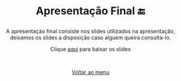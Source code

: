 # <p align="center"> Apresentação Final 🔚 </p>
<p align="center"> A apresentação final consiste nos slides utilizados na apresentação, deixamos os slides a disposição caso alguem queira consulta-lo. </p>

<p align="center">Clique <a href="https://github.com/Marcaum04/Normalizacao-G2M/blob/main/Projeto_Normaliza%C3%A7%C3%A3o/Apresenta%C3%A7%C3%A3o_Final/AulaInvertida_Normalizacao.pptx?raw=true">aqui</a> para baixar os slides </p>
&nbsp;
<p align="center"> <a href="https://github.com/Marcaum04/Normalizacao-G2M/">Voltar ao menu</a> </p>
